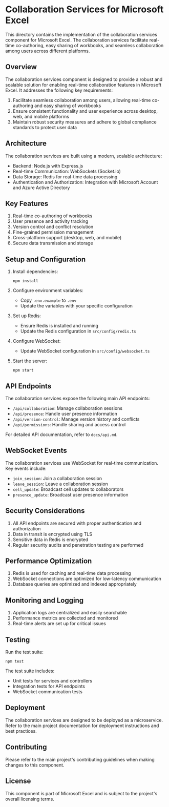 # Collaboration Services for Microsoft Excel

This directory contains the implementation of the collaboration services component for Microsoft Excel. The collaboration services facilitate real-time co-authoring, easy sharing of workbooks, and seamless collaboration among users across different platforms.

## Overview

The collaboration services component is designed to provide a robust and scalable solution for enabling real-time collaboration features in Microsoft Excel. It addresses the following key requirements:

1. Facilitate seamless collaboration among users, allowing real-time co-authoring and easy sharing of workbooks
2. Ensure consistent functionality and user experience across desktop, web, and mobile platforms
3. Maintain robust security measures and adhere to global compliance standards to protect user data

## Architecture

The collaboration services are built using a modern, scalable architecture:

- Backend: Node.js with Express.js
- Real-time Communication: WebSockets (Socket.io)
- Data Storage: Redis for real-time data processing
- Authentication and Authorization: Integration with Microsoft Account and Azure Active Directory

## Key Features

1. Real-time co-authoring of workbooks
2. User presence and activity tracking
3. Version control and conflict resolution
4. Fine-grained permission management
5. Cross-platform support (desktop, web, and mobile)
6. Secure data transmission and storage

## Setup and Configuration

1. Install dependencies:
   ```
   npm install
   ```

2. Configure environment variables:
   - Copy `.env.example` to `.env`
   - Update the variables with your specific configuration

3. Set up Redis:
   - Ensure Redis is installed and running
   - Update the Redis configuration in `src/config/redis.ts`

4. Configure WebSocket:
   - Update WebSocket configuration in `src/config/websocket.ts`

5. Start the server:
   ```
   npm start
   ```

## API Endpoints

The collaboration services expose the following main API endpoints:

- `/api/collaboration`: Manage collaboration sessions
- `/api/presence`: Handle user presence information
- `/api/version-control`: Manage version history and conflicts
- `/api/permissions`: Handle sharing and access control

For detailed API documentation, refer to `docs/api.md`.

## WebSocket Events

The collaboration services use WebSocket for real-time communication. Key events include:

- `join_session`: Join a collaboration session
- `leave_session`: Leave a collaboration session
- `cell_update`: Broadcast cell updates to collaborators
- `presence_update`: Broadcast user presence information

## Security Considerations

1. All API endpoints are secured with proper authentication and authorization
2. Data in transit is encrypted using TLS
3. Sensitive data in Redis is encrypted
4. Regular security audits and penetration testing are performed

## Performance Optimization

1. Redis is used for caching and real-time data processing
2. WebSocket connections are optimized for low-latency communication
3. Database queries are optimized and indexed appropriately

## Monitoring and Logging

1. Application logs are centralized and easily searchable
2. Performance metrics are collected and monitored
3. Real-time alerts are set up for critical issues

## Testing

Run the test suite:

```
npm test
```

The test suite includes:
- Unit tests for services and controllers
- Integration tests for API endpoints
- WebSocket communication tests

## Deployment

The collaboration services are designed to be deployed as a microservice. Refer to the main project documentation for deployment instructions and best practices.

## Contributing

Please refer to the main project's contributing guidelines when making changes to this component.

## License

This component is part of Microsoft Excel and is subject to the project's overall licensing terms.